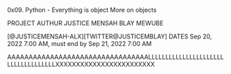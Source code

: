 0x09. Python - Everything is object
More on objects


PROJECT AUTHUR      JUSTICE MENSAH BLAY MEWUBE

[@JUSTICEMENSAH-ALX][TWITTER@JUSTICEMBLAY]
DATES Sep 20, 2022 7:00 AM, must end by Sep 21, 2022 7:00 AM

AAAAAAAAAAAAAAAAAAAAAAAAAAAAAAAAALLLLLLLLLLLLLLLLLLLLLLLLLLLLLLLLLLLLXXXXXXXXXXXXXXXXXXXXXXXX
